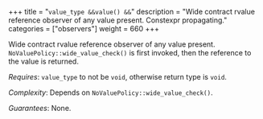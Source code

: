 +++
title = "`value_type &&value() &&`"
description = "Wide contract rvalue reference observer of any value present. Constexpr propagating."
categories = ["observers"]
weight = 660
+++

Wide contract rvalue reference observer of any value present. `NoValuePolicy::wide_value_check()` is first invoked, then the reference to the value is returned.

*Requires*: `value_type` to not be `void`, otherwise return type is `void`.

*Complexity*: Depends on `NoValuePolicy::wide_value_check()`.

*Guarantees*: None.
